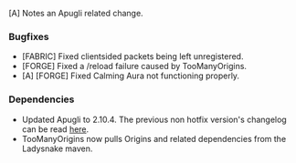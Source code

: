 [A] Notes an Apugli related change.

### Bugfixes
- [FABRIC] Fixed clientsided packets being left unregistered.
- [FORGE] Fixed a /reload failure caused by TooManyOrigins.
- [A] [FORGE] Fixed Calming Aura not functioning properly.

### Dependencies
- Updated Apugli to 2.10.4. The previous non hotfix version's changelog can be read [here](https://github.com/MerchantPug/apugli/releases/tag/2.10.3%2B1.20.1).
- TooManyOrigins now pulls Origins and related dependencies from the Ladysnake maven.